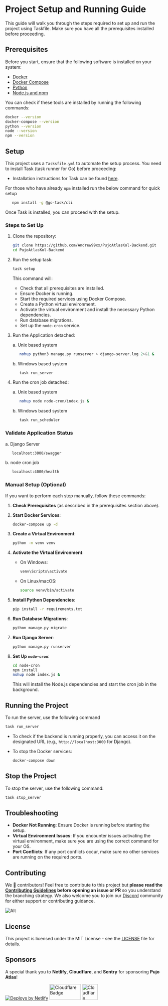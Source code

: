 # Project Setup and Running Guide

This guide will walk you through the steps required to set up and run the project using Taskfile. Make sure you have all the prerequisites installed before proceeding.

## Prerequisites

Before you start, ensure that the following software is installed on your system:

- [Docker](https://docs.docker.com/get-docker/)
- [Docker Compose](https://docs.docker.com/compose/install/)
- [Python](https://www.python.org/downloads/)
- [Node.js and npm](https://nodejs.org/)

You can check if these tools are installed by running the following commands:

```sh
docker --version
docker-compose --version
python --version
node --version
npm --version
```

## Setup

This project uses a `Tasksfile.yml` to automate the setup process. You need to install Task (task runner for Go) before proceeding:

- Installation instructions for Task can be found [here](https://taskfile.dev/installation/).

For those who have already `npm` installed run the below command for quick setup

```sh
   npm install -g @go-task/cli
```

Once Task is installed, you can proceed with the setup.

### Steps to Set Up

1. Clone the repository:

   ```sh
   git clone https://github.com/Andrew99xx/PujoAtlasKol-Backend.git
   cd PujoAtlasKol-Backend
   ```

2. Run the setup task:

   ```sh
   task setup
   ```

   This command will:

   - Check that all prerequisites are installed.
   - Ensure Docker is running.
   - Start the required services using Docker Compose.
   - Create a Python virtual environment.
   - Activate the virtual environment and install the necessary Python dependencies.
   - Run database migrations.
   - Set up the `node-cron` service.

3. Run the Application detached:

   a. Unix based system

   ```sh
      nohup python3 manage.py runserver > django-server.log 2>&1 &
   ```

   b. Windows based system

   ```sh
      task run_server
   ```

4. Run the cron job detached:

   a. Unix based system

   ```sh
      nohup node node-cron/index.js &
   ```

   b. Windows based system

   ```sh
      task run_scheduler
   ```

### Validate Application Status

a. Django Server

```sh
   localhost:3000/swagger
```

b. node cron job

```sh
   localhost:4000/health
```

### Manual Setup (Optional)

If you want to perform each step manually, follow these commands:

1. **Check Prerequisites** (as described in the prerequisites section above).

2. **Start Docker Services**:

   ```sh
   docker-compose up -d
   ```

3. **Create a Virtual Environment**:

   ```sh
   python -m venv venv
   ```

4. **Activate the Virtual Environment**:

   - On Windows:

     ```sh
     venv\Scripts\activate
     ```

   - On Linux/macOS:

     ```sh
     source venv/bin/activate
     ```

5. **Install Python Dependencies**:

   ```sh
   pip install -r requirements.txt
   ```

6. **Run Database Migrations**:

   ```sh
   python manage.py migrate
   ```

7. **Run Django Server**:

   ```sh
   python manage.py runserver
   ```

8. **Set Up `node-cron`**:

   ```sh
   cd node-cron
   npm install
   nohup node index.js &
   ```

   This will install the Node.js dependencies and start the cron job in the background.

## Running the Project

To run the server, use the following command

```sh
task run_server
```

- To check if the backend is running properly, you can access it on the designated URL (e.g., `http://localhost:3000` for Django).
- To stop the Docker services:

  ```sh
  docker-compose down
  ```

## Stop the Project

To stop the server, use the following command:

```sh
task stop_server
```

## Troubleshooting

- **Docker Not Running**: Ensure Docker is running before starting the setup.
- **Virtual Environment Issues**: If you encounter issues activating the virtual environment, make sure you are using the correct command for your OS.
- **Port Conflicts**: If any port conflicts occur, make sure no other services are running on the required ports.

## Contributing

We 💖 contributors! Feel free to contribute to this project but **please read the [Contributing Guidelines](CONTRIBUTING.md) before opening an issue or PR** so you understand the branching strategy. We also welcome you to join our [Discord](https://discord.com/invite/xxSXWYf6d4) community for either support or contributing guidance.

![Alt](https://repobeats.axiom.co/api/embed/e21736ab847e9d6aaf62bbd15061f5793f087dff.svg "Repobeats analytics image")

## License

This project is licensed under the MIT License - see the [LICENSE](LICENSE) file for details.

## Sponsors

A special thank you to **Netlify**, **Cloudflare**, and **Sentry** for sponsoring **Pujo Atlas**!

<div>
   <a href="https://www.netlify.com" target="_blank" rel="noopener noreferrer"><img src="https://www.netlify.com/v3/img/components/netlify-color-accent.svg" alt="Deploys by Netlify" /></a>
   <a href="https://www.cloudflare.com" target="_blank" rel="noopener noreferrer"><img src="https://cf-assets.www.cloudflare.com/slt3lc6tev37/CHOl0sUhrumCxOXfRotGt/081f81d52274080b2d026fdf163e3009/cloudflare-icon-color_3x.png" alt="Cloudflare Badge" height="50px" width="100px" /></a>
   <a href="https://www.sentry.io" target="_blank" rel="noopener noreferrer"><img src="https://avatars.githubusercontent.com/u/1396951?v=4" alt="Cloudflare Badge" height="50px" width="50px" /></a>
</div>
